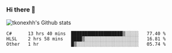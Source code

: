 ### Hi there 👋

![tkonexhh's Github stats](https://github-readme-stats.vercel.app/api?username=tkonexhh&show_icons=true)


<!--START_SECTION:waka-->

```text
C#      13 hrs 40 mins  ███████████████████▒░░░░░   77.40 %
HLSL    2 hrs 58 mins   ████▒░░░░░░░░░░░░░░░░░░░░   16.81 %
Other   1 hr            █▒░░░░░░░░░░░░░░░░░░░░░░░   05.74 %
```

<!--END_SECTION:waka-->
